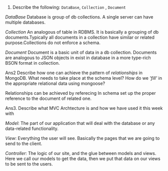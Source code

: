 1. Describe the following: `DataBase`, `Collection` , `Document`

*DataBase*
Database is group of db collections. A single server can have multiple databases.

*Collection*
An analogous of table in RDBMS. It is basically a grouping of db documents.Typically all documents in a collection have similar or related purpose.Collections do not enforce a schema.

*Document*
Document is a basic unit of data in a db collection. Documents are analogous to JSON objects in exist in database in a more type-rich BSON format in collection.

Ans2
Describe how one can achieve the pattern of _relationships_ in MongoDB. What needs to take place at the schema level? How do we _'fill'_ in the appropriate relational data using mongoose?

Relationships can be achieved by referecing
In schema set up the proper reference to the document of related one.

Ans3. Describe what MVC Archtecture is and how we have used it this week with

*Model*: The part of our application that will deal with the database or any data-related functionality.

*View*: Everything the user will see. Basically the pages that we are going to send to the client.

*Controller*: The logic of our site, and the glue between models and views. Here we call our models to get the data, then we put that data on our views to be sent to the users.




